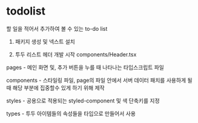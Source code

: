 # todolist

할 일을 적어서 추가하여 볼 수 있는 to-do list

1. 패키지 생성 및 넥스트 설치

2. 투두 리스트 헤더 개발 시작 components/Header.tsx

pages - 메인 화면 및, 추가 버튼을 누를 때 나타나는 타입스크립트 파일

components - 스타일링 파일, page의 파일 안에서 서버 데이터 패치를 사용하게 될 때 해당 부분에 집중할수 있게 하기 위해 제작

styles - 공용으로 적용되는 styled-component 및 색 단축키를 지정

types - 투두 아이템들의 속성들을 타입으로 만들어서 사용
